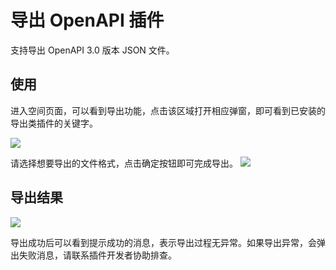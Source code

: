 # 导出 OpenAPI 插件

支持导出 OpenAPI 3.0 版本 JSON 文件。

## 使用

进入空间页面，可以看到导出功能，点击该区域打开相应弹窗，即可看到已安装的导出类插件的关键字。

![](https://raw.githubusercontent.com/eolinker/postcat-extensions/main/shared/assets/images/overview-zh.png)

请选择想要导出的文件格式，点击确定按钮即可完成导出。
![](https://raw.githubusercontent.com/eolinker/postcat-extensions/main/packages/postcat-export-openapi/assets/images/2022-08-23-15-45-40.png)

## 导出结果

![](https://raw.githubusercontent.com/eolinker/postcat-extensions/main/packages/postcat-export-openapi/assets/images/2022-08-23-15-46-23.png)

导出成功后可以看到提示成功的消息，表示导出过程无异常。如果导出异常，会弹出失败消息，请联系插件开发者协助排查。
